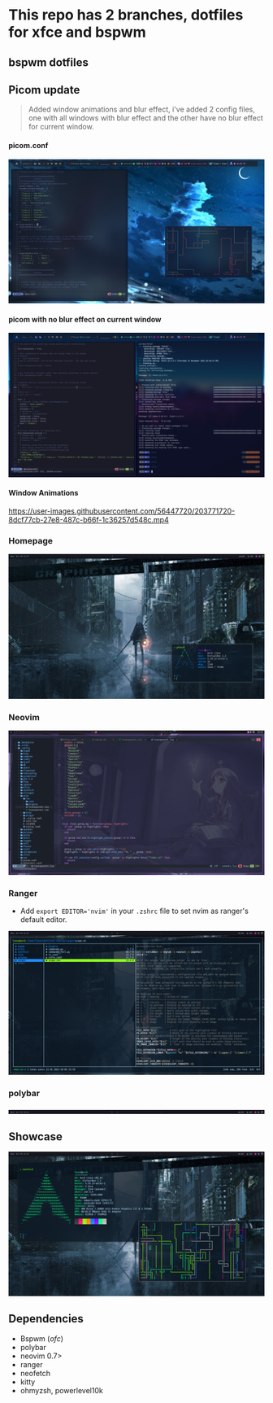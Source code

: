 # This repo has 2 branches, dotfiles for xfce and bspwm

## bspwm dotfiles

## Picom update 

> Added window animations and blur effect, i've added 2 config files, one with all windows with blur effect and the other have no blur effect for current window.

#### picom.conf

![](screenshots/picom-blur.png)

#### picom with no blur effect on current window

![](screenshots/inactive-window-blur.png)

#### Window Animations

https://user-images.githubusercontent.com/56447720/203771720-8dcf77cb-27e8-487c-b66f-1c36257d548c.mp4

### Homepage

![](screenshots/homepage.png)

### Neovim 

![](screenshots/nvim.png)


### Ranger

- Add `export EDITOR='nvim'` in your `.zshrc` file to set nvim as ranger's default editor.

![](screenshots/ranger.png)


### polybar

![](screenshots/polybar.png)


## Showcase 

![](screenshots/showcase.png)

## Dependencies

- Bspwm (_ofc_)
- polybar
- neovim 0.7>
- ranger
- neofetch
- kitty
- ohmyzsh, powerlevel10k

